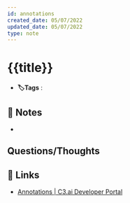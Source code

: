 ```yaml
---
id: annotations
created_date: 05/07/2022
updated_date: 05/07/2022
type: note
---
```


#  {{title}}
- **🏷️Tags** :   
[ ](#anki-card)
## 📝 Notes
- 


## Questions/Thoughts


## 🔗 Links
- [Annotations | C3.ai Developer Portal](https://developer.c3.ai/docs/7.31.0/topic/mda-annotations)
